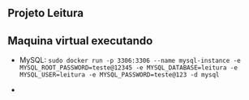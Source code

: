 ## Projeto Leitura

## Maquina virtual executando

- MySQL:
  `sudo docker run -p 3306:3306 --name mysql-instance -e MYSQL_ROOT_PASSWORD=teste@12345 -e MYSQL_DATABASE=leitura -e MYSQL_USER=leitura -e MYSQL_PASSWORD=teste@123 -d mysql`

-
